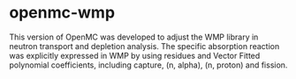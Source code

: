 # openmc-wmp
This version of OpenMC was developed to adjust the WMP library in neutron transport and depletion analysis. The specific absorption reaction was explicitly expressed in WMP by using residues and Vector Fitted polynomial coefficients, including capture, (n, alpha), (n, proton) and fission.
